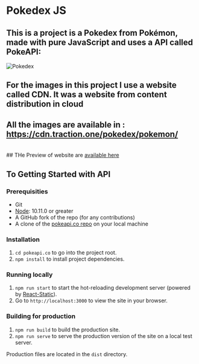 # Pokedex JS
## This is a project is a Pokedex from Pokémon, made with pure JavaScript and uses a API called PokeAPI:
 <img src="https://m.media-amazon.com/images/I/51p4hz-qMGL._AC_.jpg" alt="Pokedex">

## For the images in this project I use a website called CDN. It was a website from content distribution in cloud
## All the images are available in : https://cdn.traction.one/pokedex/pokemon/
<br>
## THe Preview of website are  <a href="https://pokedex-teste1.000webhostapp.com/">  available here </a>

## To Getting Started with API

### Prerequisities

-   Git
-   [Node](https://nodejs.org/en/): 10.11.0 or greater
-   A GitHub fork of the repo (for any contributions)
-   A clone of the [pokeapi.co repo](https://github.com/pokeapi/pokeapi.co) on your local machine

### Installation

1. `cd pokeapi.co` to go into the project root.
2. `npm install` to install project dependencies.

### Running locally

1. `npm run start` to start the hot-reloading development server (powered by [React-Static](https://react-static.js.org)).
2. Go to `http://localhost:3000` to view the site in your browser.

### Building for production

1. `npm run build` to build the production site.
2. `npm run serve` to serve the production version of the site on a local test server.

Production files are located in the `dist` directory.
